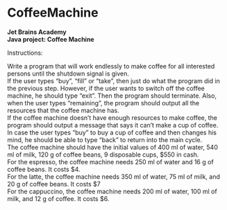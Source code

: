 # CoffeeMachine
<p class="has-line-data" data-line-start="0" data-line-end="2"><strong><strong>Jet Brains Academy</strong><br>
<strong>Java project: Coffee Machine</strong></strong></p>
<p class="has-line-data" data-line-start="3" data-line-end="4">Instructions:</p>
<p class="has-line-data" data-line-start="5" data-line-end="13">Write a program that will work endlessly to make coffee for all interested persons until the shutdown signal is given.<br>
If the user types “buy”, “fill” or “take”, then just do what the program did in the previous step. However, if the user wants to switch off the coffee machine, he should type “exit”. Then the program should terminate. Also, when the user types “remaining”, the program should output all the resources that the coffee machine has.<br>
If the coffee machine doesn’t have enough resources to make coffee, the program should output a message that says it can’t make a cup of coffee.<br>
In case  the user types “buy” to buy a cup of coffee and then changes his mind, he should be able to type “back” to return into the main cycle.<br>
The coffee machine should have the initial values of 400 ml of water, 540 ml of milk, 120 g of coffee beans, 9 disposable cups, $550 in cash.<br>
For the espresso, the coffee machine needs 250 ml of water and 16 g of coffee beans. It costs $4.<br>
For the latte, the coffee machine needs 350 ml of water, 75 ml of milk, and 20 g of coffee beans. It costs $7<br>
For the cappuccino, the coffee machine needs 200 ml of water, 100 ml of milk, and 12 g of coffee. It costs $6.</p>
